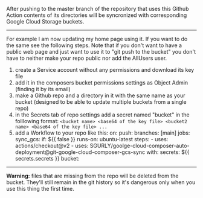 After pushing to the master branch of the repository that uses this Github Action contents of its directories will be syncronized with corresponding Google Cloud Storage buckets.

---

For example I am now updating my home page using it. If you want to do the same see the following steps. Note that if you don't want to have a public web page and just want to use it to "git push to the bucket" you don't have to neither make your repo public nor add the AllUsers user.

1. create a Service account without any permissions and download its key file
2. add it in the composers bucket permissions settings as Object Admin (finding it by its email)
4. make a Github repo and a directory in it with the same name as your bucket (designed to be able to update multiple buckets from a single repo)
5. in the Secrets tab of repo settings add a secret named "bucket" in the folllowing format: `<bucket name> <base64 of the key file> <bucket2 name> <base64 of the key file> ...`
6. add a Workflow to your repo like this: 
        on:
            push:
                branches: [main]
        jobs:
            sync_gcs:
                if: ${{ false }}
                runs-on: ubuntu-latest
                steps:
                - uses: actions/checkout@v2
                - uses: SGURLY/goolge-cloud-composer-auto-deployment@git-google-cloud-composer-gcs-sync
                with:
                    secrets: ${{ secrets.secrets }}
                    bucket: <bucket>





---

**Warning:** files that are missing from the repo will be deleted from the bucket. They'll still remain in the git history so it's dangerous only when you use this thing the first time.
